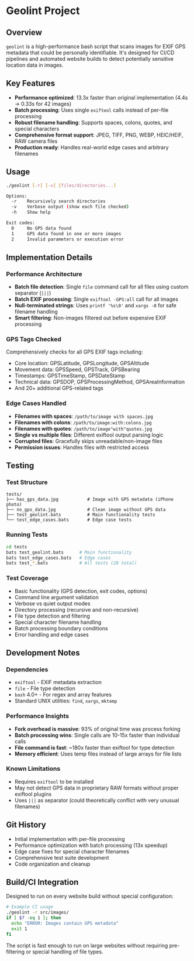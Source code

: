 # Geolint Project

## Overview
`geolint` is a high-performance bash script that scans images for EXIF GPS metadata that could be personally identifiable. It's designed for CI/CD pipelines and automated website builds to detect potentially sensitive location data in images.

## Key Features
- **Performance optimized**: 13.3x faster than original implementation (4.4s → 0.33s for 42 images)
- **Batch processing**: Uses single `exiftool` calls instead of per-file processing
- **Robust filename handling**: Supports spaces, colons, quotes, and special characters
- **Comprehensive format support**: JPEG, TIFF, PNG, WEBP, HEIC/HEIF, RAW camera files
- **Production ready**: Handles real-world edge cases and arbitrary filenames

## Usage
```bash
./geolint [-r] [-v] [files/directories...]

Options:
  -r    Recursively search directories
  -v    Verbose output (show each file checked)
  -h    Show help

Exit codes:
  0     No GPS data found
  1     GPS data found in one or more images  
  2     Invalid parameters or execution error
```

## Implementation Details

### Performance Architecture
- **Batch file detection**: Single `file` command call for all files using custom separator (`|||`)
- **Batch EXIF processing**: Single `exiftool -GPS:all` call for all images
- **Null-terminated strings**: Uses `printf '%s\0'` and `xargs -0` for safe filename handling
- **Smart filtering**: Non-images filtered out before expensive EXIF processing

### GPS Tags Checked
Comprehensively checks for all GPS EXIF tags including:
- Core location: GPSLatitude, GPSLongitude, GPSAltitude
- Movement data: GPSSpeed, GPSTrack, GPSBearing
- Timestamps: GPSTimeStamp, GPSDateStamp
- Technical data: GPSDOP, GPSProcessingMethod, GPSAreaInformation
- And 20+ additional GPS-related tags

### Edge Cases Handled
- **Filenames with spaces**: `/path/to/image with spaces.jpg`
- **Filenames with colons**: `/path/to/image:with:colons.jpg`
- **Filenames with quotes**: `/path/to/image"with"quotes.jpg`
- **Single vs multiple files**: Different exiftool output parsing logic
- **Corrupted files**: Gracefully skips unreadable/non-image files
- **Permission issues**: Handles files with restricted access

## Testing

### Test Structure
```
tests/
├── has_gps_data.jpg           # Image with GPS metadata (iPhone photo)
├── no_gps_data.jpg            # Clean image without GPS data
├── test_geolint.bats          # Main functionality tests
└── test_edge_cases.bats       # Edge case tests
```

### Running Tests
```bash
cd tests
bats test_geolint.bats      # Main functionality
bats test_edge_cases.bats   # Edge cases
bats test_*.bats            # All tests (28 total)
```

### Test Coverage
- Basic functionality (GPS detection, exit codes, options)
- Command line argument validation
- Verbose vs quiet output modes
- Directory processing (recursive and non-recursive)
- File type detection and filtering
- Special character filename handling
- Batch processing boundary conditions
- Error handling and edge cases

## Development Notes

### Dependencies
- `exiftool` - EXIF metadata extraction
- `file` - File type detection
- `bash` 4.0+ - For regex and array features
- Standard UNIX utilities: `find`, `xargs`, `mktemp`

### Performance Insights
- **Fork overhead is massive**: 93% of original time was process forking
- **Batch processing wins**: Single calls are 10-15x faster than individual calls
- **File command is fast**: ~180x faster than exiftool for type detection
- **Memory efficient**: Uses temp files instead of large arrays for file lists

### Known Limitations
- Requires `exiftool` to be installed
- May not detect GPS data in proprietary RAW formats without proper exiftool plugins
- Uses `|||` as separator (could theoretically conflict with very unusual filenames)

## Git History
- Initial implementation with per-file processing
- Performance optimization with batch processing (13x speedup)
- Edge case fixes for special character filenames
- Comprehensive test suite development
- Code organization and cleanup

## Build/CI Integration

Designed to run on every website build without special configuration:
```bash
# Example CI usage
./geolint -r src/images/
if [ $? -eq 1 ]; then
  echo "ERROR: Images contain GPS metadata"
  exit 1
fi
```

The script is fast enough to run on large websites without requiring pre-filtering or special handling of file types.